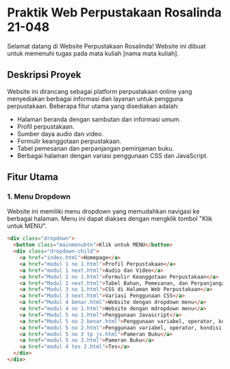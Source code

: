 # Praktik Web Perpustakaan Rosalinda 21-048

Selamat datang di Website Perpustakaan Rosalinda! Website ini dibuat untuk memenuhi tugas pada mata kuliah [nama mata kuliah].

## Deskripsi Proyek

Website ini dirancang sebagai platform perpustakaan online yang menyediakan berbagai informasi dan layanan untuk pengguna perpustakaan. Beberapa fitur utama yang disediakan adalah:

- Halaman beranda dengan sambutan dan informasi umum.
- Profil perpustakaan.
- Sumber daya audio dan video.
- Formulir keanggotaan perpustakaan.
- Tabel pemesanan dan perpanjangan peminjaman buku.
- Berbagai halaman dengan variasi penggunaan CSS dan JavaScript.

## Fitur Utama

### 1. Menu Dropdown
Website ini memiliki menu dropdown yang memudahkan navigasi ke berbagai halaman. Menu ini dapat diakses dengan mengklik tombol "Klik untuk MENU".

```html
<div class="dropdown">
  <button class="mainmenubtn">Klik untuk MENU</button>
  <div class="dropdown-child">
    <a href="index.html">Homepage</a>
    <a href="modul 1 no 1.html">Profil Perpustakaan</a>
    <a href="modul 1 next.html">Audio dan Video</a>
    <a href="Modul 2 no 1.html">Formulir Keanggotaan Perpustakaan</a>
    <a href="Modul 2 next.html">Tabel Bahan, Pemesanan, dan Perpanjangan Peminjaman Buku</a>
    <a href="Modul 3 no 1.html">CSS di Halaman Web Perpustakaan</a>
    <a href="Modul 3 next.html">Variasi Penggunaan CSS</a>
    <a href="Modul 4 benar.html">Website dengan dropdown menu</a>
    <a href="modul 4 no 1.html">Website dengan mdropdown menu</a>
    <a href="Modul 5 no 1.html">Penggunaan Javascript</a>
    <a href="Modul 5 no 2 benar.html">Penggunaan variabel, operator, kondisi dan perulangan</a>
    <a href="modul 5 no 2.html">Penggunaan variabel, operator, kondisi dan perulangan</a>
    <a href="modul 5 no 3 tp js.html">Pameran Buku</a>
    <a href="modul 5 no 3.html">Pameran Buku</a>
    <a href="modul 4 tes 2.html">Tes</a>
  </div>
</div>
